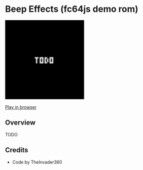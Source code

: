 # Beep Effects (fc64js demo rom)

[<img src="https://raw.githubusercontent.com/TheInvader360/fc64js/main/rom/demo/beep-effects/docs/demo.gif" width="256"/>](https://theinvader360.github.io/fc64js/rom/demo/beep-effects/)

[Play in browser](https://theinvader360.github.io/fc64js/rom/demo/beep-effects/)

## Overview

TODO

## Credits

* Code by TheInvader360
